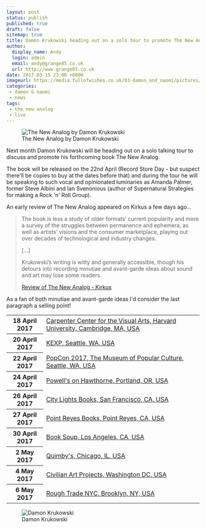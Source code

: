 ```yaml
---
layout: post
status: publish
published: true
draft: false
sitemap: true
title: Damon Krukowski heading out on a solo tour to promote The New Analog
author:
  display_name: Andy
  login: admin
  email: andy@grange85.co.uk
  url: http://www.grange85.co.uk
date: 2017-03-15 23:00 +0000
imageurl: https://media.fullofwishes.co.uk/03-damon_and_naomi/pictures/damon-krukowski-the-new-analog-cover.jpg
categories:
 - damon & naomi
 - news
tags:
 - the new analog
 - live
---
```

<figure class="caption aligncenter"><img src="https://media.fullofwishes.co.uk/03-damon_and_naomi/pictures/damon-krukowski-the-new-analog-cover.jpg" alt="The New Analog by Damon Krukowski" /><figcaption class="caption-text">The New Analog by Damon Krukowski</figcaption></figure>
<p>Next month Damon Krukowski will be heading out on a solo talking tour to discuss and promote his forthcoming book The New Analog.</p>

<p>The book will be released on the 22nd April (Record Store Day - but suspect there'll be copies to buy at the dates before that) and during the tour he will be speaking to such vocal and opinionated luminaries as Amanda Palmer, former Steve Albini and Ian Svenonious (author of Supernatural Strategies for making a Rock 'n' Roll Group).</p>

<p>An early review of The New Analog appeared on Kirkus a few days ago&hellip;</p>

<blockquote><p>The book is less a study of older formats’ current popularity and more a survey of the struggles between permanence and ephemera, as well as artists’ visions and the consumer marketplace, playing out over decades of technological and industry changes.</p>
<p>[&hellip;]</p>
<p>Krukowski’s writing is witty and generally accessible, though his detours into recording minutiae and avant-garde ideas about sound and art may lose some readers.</p>
<footer><a href="https://www.kirkusreviews.com/book-reviews/damon-krukowski/new-analog/">Review of The New Analog - Kirkus</a></footer>
</blockquote>
<p>As a fan of both minutiae and avant-garde ideas I'd consider the last paragraph a selling point!</p>

<table class="table table-striped">
<tbody><tr>
<th class="col-md-3">18 April 2017</th>
<td class="col-md-7"><a href="https://db.fullofwishes.co.uk/damon-and-naomi/shows/2017/2017-04-18-damon-krukowski-carpenter-center-for-visual-arts-cambridge-ma-usa/">Carpenter Center for the Visual Arts, Harvard University, Cambridge, MA, USA</a>
</td>
<td class="col-md-2">
</td>
</tr>
<tr>
<th class="col-md-3">20 April 2017</th>
<td class="col-md-7"><a href="https://db.fullofwishes.co.uk/damon-and-naomi/shows/2017/2017-04-20-damon-krukowski-kexp-seattle-wa-usa/">KEXP, Seattle, WA, USA</a>
</td>
<td class="col-md-2">
</td>
</tr>
<tr>
<th class="col-md-3">22 April 2017</th>
<td class="col-md-7"><a href="https://db.fullofwishes.co.uk/damon-and-naomi/shows/2017/2017-04-22-damon-krukowski-popcon-2017-seattle-wa-usa/">PopCon 2017, The Museum of Popular Culture, Seattle, WA, USA</a>
</td>
<td class="col-md-2">
</td>
</tr>
<tr>
<th class="col-md-3">24 April 2017</th>
<td class="col-md-7"><a href="https://db.fullofwishes.co.uk/damon-and-naomi/shows/2017/2017-04-24-damon-krukowski-powells-on-hawthorne-portland-or-usa/">Powell's on Hawthorne, Portland, OR, USA</a>
</td>
<td class="col-md-2">
</td>
</tr>
<tr>
<th class="col-md-3">26 April 2017</th>
<td class="col-md-7"><a href="https://db.fullofwishes.co.uk/damon-and-naomi/shows/2017/2017-04-26-damon-krukowski-city-lights-books-san-francisco-ca-usa/">City Lights Books, San Francisco, CA, USA</a>
</td>
<td class="col-md-2">
</td>
</tr>
<tr>
<th class="col-md-3">27 April 2017</th>
<td class="col-md-7"><a href="https://db.fullofwishes.co.uk/damon-and-naomi/shows/2017/2017-04-27-damon-krukowski-point-reyes-books-point-reyes-ca-usa/">Point Reyes Books, Point Reyes, CA, USA</a>
</td>
<td class="col-md-2">
</td>
</tr>
<tr>
<th class="col-md-3">30 April 2017</th>
<td class="col-md-7"><a href="https://db.fullofwishes.co.uk/damon-and-naomi/shows/2017/2017-04-30-damon-krukowski-book-soup-los-angeles-ca-usa/">Book Soup, Los Angeles, CA, USA</a>
</td>
<td class="col-md-2">
</td>
</tr>
<tr>
<th class="col-md-3">2 May 2017</th>
<td class="col-md-7"><a href="https://db.fullofwishes.co.uk/damon-and-naomi/shows/2017/2017-05-02-damon-krukowski-quimbys-chicago-il-usa/">Quimby's, Chicago, IL, USA</a>
</td>
<td class="col-md-2">
</td>
</tr>
<tr>
<th class="col-md-3">4 May 2017</th>
<td class="col-md-7"><a href="https://db.fullofwishes.co.uk/damon-and-naomi/shows/2017/2017-05-04-damon-krukowski-civilian-art-projects-washington-dc-usa/">Civilian Art Projects, Washington DC, USA</a>
</td>
<td class="col-md-2">
</td>
</tr>
<tr>
<th class="col-md-3">6 May 2017</th>
<td class="col-md-7"><a href="https://db.fullofwishes.co.uk/damon-and-naomi/shows/2017/2017-05-06-damon-krukowski-rough-trade-nyc-brooklyn-ny-usa/">Rough Trade NYC, Brooklyn, NY, USA</a>
</td>
<td class="col-md-2">
</td>
</tr>

</tbody></table>
<figure class="caption aligncenter"><img src="https://media.fullofwishes.co.uk/03-damon_and_naomi/pictures/damon-krukowski-the-new-analog.jpg" alt="Damon Krukowski" /><figcaption class="caption-text">Damon Krukowski</figcaption></figure>
